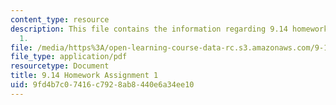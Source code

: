 ```yaml
---
content_type: resource
description: This file contains the information regarding 9.14 homework assignment
  1.
file: /media/https%3A/open-learning-course-data-rc.s3.amazonaws.com/9-14-brain-structure-and-its-origins-spring-2014/9fd4b7c07416c7928ab8440e6a34ee10_MIT9_14S14_Homework1.pdf
file_type: application/pdf
resourcetype: Document
title: 9.14 Homework Assignment 1
uid: 9fd4b7c0-7416-c792-8ab8-440e6a34ee10
---
```

